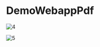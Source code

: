 # DemoWebappPdf

![4](https://user-images.githubusercontent.com/22520257/57380278-5cb49780-71b1-11e9-96d4-a6ee46ab7620.png)

![5](https://user-images.githubusercontent.com/22520257/57380475-b9b04d80-71b1-11e9-807a-29251691eacd.png)
